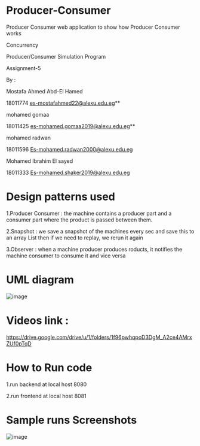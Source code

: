 # Producer-Consumer
Producer Consumer web application to show how Producer Consumer works ﻿

Concurrency

Producer/Consumer Simulation Program

Assignment-5

By :

Mostafa Ahmed Abd-El Hamed

 18011774 es-mostafahmed22@alexu.edu.eg**

mohamed gomaa

 18011425 es-mohamed.gomaa2019@alexu.edu.eg**

mohamed radwan

 18011596 Es-mohamed.radwan2000@alexu.edu.eg

Mohamed Ibrahim El sayed

 18011333 Es-mohamed.shaker2019@alexu.edu.eg

# Design patterns used
  1.Producer Consumer : the machine contains a producer part and a consumer part where the product is passed between them.

  2.Snapshot : we save a snapshot of the machines every sec and save this to an array List then if we need to replay, we rerun it again

  3.Observer : when a machine producer produces roducts, it notifies the machine consumer to consume it and vice versa
# UML diagram
![image](https://user-images.githubusercontent.com/60818439/126720346-ccbb352f-fe8a-4290-a2fb-26835c0d4cd2.png)
# Videos link :
https://drive.google.com/drive/u/1/folders/1f96pwhqpoD3DgM_A2ce4AMrxZUf0pTqD

# How to Run code

  1.run backend at local host 8080

  2.run frontend at local host 8081
  
  # Sample runs Screenshots
  ![image](https://user-images.githubusercontent.com/60818439/126720410-55b401b0-27b7-40d4-9110-e31958a9445d.png)


